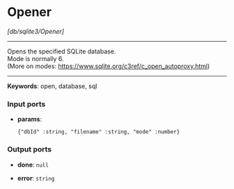 # Opener

_[db/sqlite3/Opener]_

---

Opens the specified SQLite database.<br>
Mode is normally 6.<br>
(More on modes: https://www.sqlite.org/c3ref/c_open_autoproxy.html)<br>

---

__Keywords__: open, database, sql

### Input ports

* __params__: 
    ```
    {"dbId" :string, "filename" :string, "mode" :number}
    ```

### Output ports

* __done__: ` null `


* __error__: ` string `

